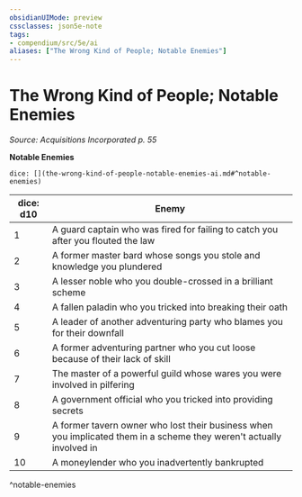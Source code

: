 ```yaml
---
obsidianUIMode: preview
cssclasses: json5e-note
tags:
- compendium/src/5e/ai
aliases: ["The Wrong Kind of People; Notable Enemies"]
---
```

# The Wrong Kind of People; Notable Enemies
*Source: Acquisitions Incorporated p. 55* 

**Notable Enemies**

`dice: [](the-wrong-kind-of-people-notable-enemies-ai.md#^notable-enemies)`

| dice: d10 | Enemy |
|-----------|-------|
| 1 | A guard captain who was fired for failing to catch you after you flouted the law |
| 2 | A former master bard whose songs you stole and knowledge you plundered |
| 3 | A lesser noble who you double-crossed in a brilliant scheme |
| 4 | A fallen paladin who you tricked into breaking their oath |
| 5 | A leader of another adventuring party who blames you for their downfall |
| 6 | A former adventuring partner who you cut loose because of their lack of skill |
| 7 | The master of a powerful guild whose wares you were involved in pilfering |
| 8 | A government official who you tricked into providing secrets |
| 9 | A former tavern owner who lost their business when you implicated them in a scheme they weren't actually involved in |
| 10 | A moneylender who you inadvertently bankrupted |
^notable-enemies